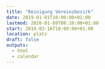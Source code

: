 ```yaml
---
title: "Reinigung Vereinzbezirk"
date: 2019-01-01T10:00:00+01:00
lastmod: 2020-01-09T08:10:00+01:00
start: 2019-03-16T10:00:00+01:00
location: platz
draft: false
outputs:
  - html
  - calendar
---
```

